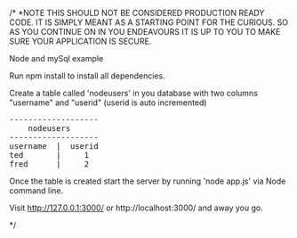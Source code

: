 /*
*NOTE THIS SHOULD NOT BE CONSIDERED PRODUCTION READY CODE. 
IT IS SIMPLY MEANT AS A STARTING POINT FOR THE CURIOUS. 
SO AS YOU CONTINUE ON IN YOU ENDEAVOURS IT IS UP TO YOU TO
MAKE SURE YOUR APPLICATION IS SECURE.

Node and mySql example

Run  npm install to install all dependencies.


Create a table  called 'nodeusers' in you database with two 
columns "username" and "userid" (userid is auto incremented)

<pre>
-------------------	
	nodeusers
-------------------
username  |  userid
ted 	  | 	1
fred	  |     2
</pre>


Once  the table is created start the server by running 'node app.js' via Node command line.


Visit http://127.0.0.1:3000/ or  http://localhost:3000/   and away you go.


*/
